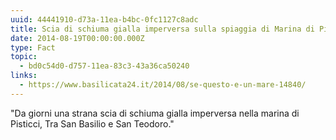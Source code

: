 ```yaml
---
uuid: 44441910-d73a-11ea-b4bc-0fc1127c8adc
title: Scia di schiuma gialla imperversa sulla spiaggia di Marina di Pisticci
date: 2014-08-19T00:00:00.000Z
type: Fact
topic:
  - bd0c54d0-d757-11ea-83c3-43a36ca50240
links:
  - https://www.basilicata24.it/2014/08/se-questo-e-un-mare-14840/
---
```


"Da giorni una strana scia di schiuma gialla imperversa nella marina di Pisticci, Tra San Basilio e San Teodoro."
